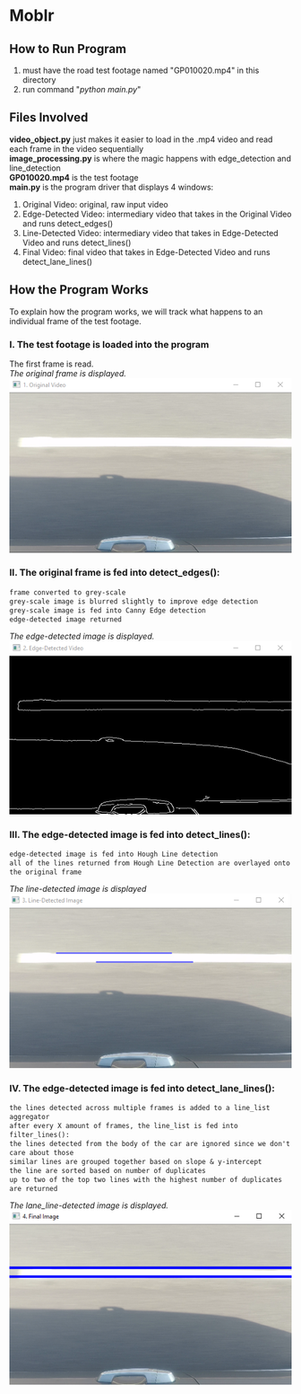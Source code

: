 # Moblr
## How to Run Program
1. must have the road test footage named "GP010020.mp4" in this directory
2. run command "*python main.py*"
## Files Involved
**video_object.py** just makes it easier to load in the .mp4 video and read each frame in the video sequentially<br>
**image_processing.py** is where the magic happens with edge_detection and line_detection<br>
**GP010020.mp4** is the test footage<br>
**main.py** is the program driver that displays 4 windows:<br>
<ol>
<li>Original Video: original, raw input video</li>
<li>Edge-Detected Video: intermediary video that takes in the Original Video and runs detect_edges()</li>
<li>Line-Detected Video: intermediary video that takes in Edge-Detected Video and runs detect_lines()</li>
<li>Final Video: final video that takes in Edge-Detected Video and runs detect_lane_lines()</li>
</ol>

## How the Program Works
To explain how the program works, we will track what happens to an individual frame of the test footage.
### I. The test footage is loaded into the program
The first frame is read.<br>
*The original frame is displayed.*<br>
![Original Video!](/Images/original.png)

### II. The original frame is fed into **detect_edges()**:
    frame converted to grey-scale
    grey-scale image is blurred slightly to improve edge detection
    grey-scale image is fed into Canny Edge detection
    edge-detected image returned
*The edge-detected image is displayed.*<br>
![Edge Detected Video!](/Images/edge.png)
    
### III. The edge-detected image is fed into detect_lines():
    edge-detected image is fed into Hough Line detection
    all of the lines returned from Hough Line Detection are overlayed onto the original frame
*The line-detected image is displayed*<br>
![Line Detected Video!](/Images/lines.png)

### IV. The edge-detected image is fed into detect_lane_lines():
    the lines detected across multiple frames is added to a line_list aggregator
    after every X amount of frames, the line_list is fed into filter_lines():
    the lines detected from the body of the car are ignored since we don't care about those
    similar lines are grouped together based on slope & y-intercept
    the line are sorted based on number of duplicates
    up to two of the top two lines with the highest number of duplicates are returned
*The lane_line-detected image is displayed.*<br>
![Final Video!](/Images/final.png)


